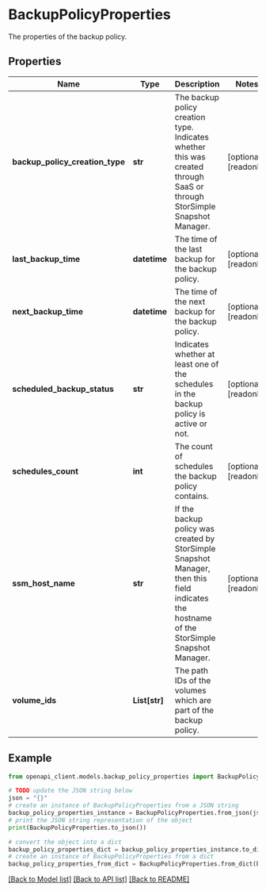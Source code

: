 # BackupPolicyProperties

The properties of the backup policy.

## Properties

Name | Type | Description | Notes
------------ | ------------- | ------------- | -------------
**backup_policy_creation_type** | **str** | The backup policy creation type. Indicates whether this was created through SaaS or through StorSimple Snapshot Manager. | [optional] [readonly] 
**last_backup_time** | **datetime** | The time of the last backup for the backup policy. | [optional] [readonly] 
**next_backup_time** | **datetime** | The time of the next backup for the backup policy. | [optional] [readonly] 
**scheduled_backup_status** | **str** | Indicates whether at least one of the schedules in the backup policy is active or not. | [optional] [readonly] 
**schedules_count** | **int** | The count of schedules the backup policy contains. | [optional] [readonly] 
**ssm_host_name** | **str** | If the backup policy was created by StorSimple Snapshot Manager, then this field indicates the hostname of the StorSimple Snapshot Manager. | [optional] [readonly] 
**volume_ids** | **List[str]** | The path IDs of the volumes which are part of the backup policy. | 

## Example

```python
from openapi_client.models.backup_policy_properties import BackupPolicyProperties

# TODO update the JSON string below
json = "{}"
# create an instance of BackupPolicyProperties from a JSON string
backup_policy_properties_instance = BackupPolicyProperties.from_json(json)
# print the JSON string representation of the object
print(BackupPolicyProperties.to_json())

# convert the object into a dict
backup_policy_properties_dict = backup_policy_properties_instance.to_dict()
# create an instance of BackupPolicyProperties from a dict
backup_policy_properties_from_dict = BackupPolicyProperties.from_dict(backup_policy_properties_dict)
```
[[Back to Model list]](../README.md#documentation-for-models) [[Back to API list]](../README.md#documentation-for-api-endpoints) [[Back to README]](../README.md)


